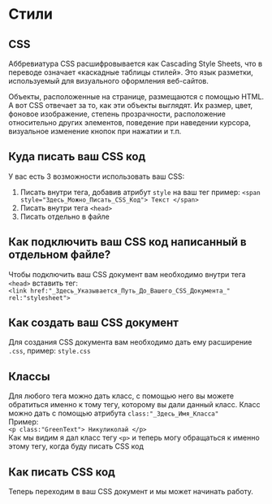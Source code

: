 # Стили 
## CSS 

Аббревиатура CSS расшифровывается как Cascading Style Sheets, что в переводе означает «каскадные таблицы стилей». Это язык разметки, используемый для визуального оформления веб-сайтов. 

Объекты, расположенные на странице, размещаются с помощью HTML. А вот CSS отвечает за то, как эти объекты выглядят. Их размер, цвет, фоновое изображение, степень прозрачности, расположение относительно других элементов, поведение при наведении курсора, визуальное изменение кнопок при нажатии и т.п. 

## Куда писать ваш CSS код
У вас есть 3 возможности использовать ваш CSS:
1. Писать внутри тега, добавив атрибут `style` на ваш тег пример: `<span style="Здесь_Можно_Писать_CSS_Код"> Текст </span>`
2. Писать внутри тега `<head>`
3. Писать отдельно в файле

## Как подключить ваш CSS код написанный в отдельном файле?
Чтобы подключить ваш CSS документ вам необходимо внутри тега `<head>` вставить тег: <br/>
`<link href:"_Здесь_Указывается_Путь_До_Вашего_CSS_Документа_" rel:"stylesheet">`

## Как создать ваш CSS документ
Для создания CSS документа вам необходимо дать ему расширение `.css`, пример: `style.css`
 
## Классы
Для любого тега можно дать класс, с помощью него вы можете обратиться именно к тому тегу, которому вы дали данный класс. Класс можно дать с помощью атрибута `class:"_Здесь_Имя_Класса"`<br>
Пример: <br>
`<p class:"GreenText"> Никуликолай </p>` <br/>
Как мы видим я дал класс тегу `<p>` и теперь могу обращаться к именно этому тегу, когда буду писать CSS код

## Как писать CSS код
Теперь переходим в ваш CSS документ и мы может начинать работу.<br/>



